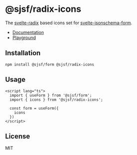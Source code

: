 # @sjsf/radix-icons

The [svelte-radix](https://github.com/shinokada/svelte-radix) based icons set for [svelte-jsonschema-form](https://github.com/x0k/svelte-jsonschema-form).

- [Documentation](https://x0k.github.io/svelte-jsonschema-form/guides/labels-and-icons/#radix-icons)
- [Playground](https://x0k.github.io/svelte-jsonschema-form/playground/)

## Installation

```shell
npm install @sjsf/form @sjsf/radix-icons
```

## Usage

```svelte
<script lang="ts">
  import { useForm } from '@sjsf/form';
  import { icons } from '@sjsf/radix-icons';

  const form = useForm({
    icons
  })
</script>
```

## License

MIT
